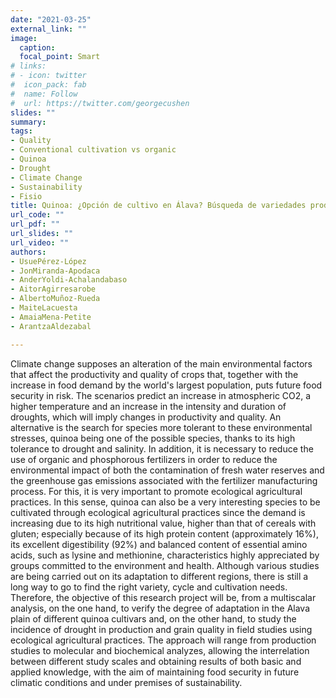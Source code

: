 ```yaml
---
date: "2021-03-25"
external_link: ""
image:
  caption:
  focal_point: Smart
# links:
# - icon: twitter
#  icon_pack: fab
#  name: Follow
#  url: https://twitter.com/georgecushen
slides: ""
summary:
tags:
- Quality
- Conventional cultivation vs organic
- Quinoa
- Drought
- Climate Change
- Sustainability
- Fisio
title: Quinoa: ¿Opción de cultivo en Álava? Búsqueda de variedades productivas y de alta calidad bajo condiciones climáticas actuales y futuras 
url_code: ""
url_pdf: ""
url_slides: ""
url_video: ""
authors: 
- UsuePérez-López
- JonMiranda-Apodaca
- AnderYoldi-Achalandabaso
- AitorAgirresarobe
- AlbertoMuñoz-Rueda
- MaiteLacuesta
- AmaiaMena-Petite
- ArantzaAldezabal

---
```


Climate change supposes an alteration of the main environmental factors that affect the productivity and quality of crops that, together with the increase in food demand by the world's largest population, puts future food security in risk. The scenarios predict an increase in atmospheric CO2, a higher temperature and an increase in the intensity and duration of droughts, which will imply changes in productivity and quality. An alternative is the search for species more tolerant to these environmental stresses, quinoa being one of the possible species, thanks to its high tolerance to drought and salinity. In addition, it is necessary to reduce the use of organic and phosphorous fertilizers in order to reduce the environmental impact of both the contamination of fresh water reserves and the greenhouse gas emissions associated with the fertilizer manufacturing process. For this, it is very important to promote ecological agricultural practices. In this sense, quinoa can also be a very interesting species to be cultivated through ecological agricultural practices since the demand is increasing due to its high nutritional value, higher than that of cereals with gluten; especially because of its high protein content (approximately 16%), its excellent digestibility (92%) and balanced content of essential amino acids, such as lysine and methionine, characteristics highly appreciated by groups committed to the environment and health.
Although various studies are being carried out on its adaptation to different regions, there is still a long way to go to find the right variety, cycle and cultivation needs. Therefore, the objective of this research project will be, from a multiscalar analysis, on the one hand, to verify the degree of adaptation in the Alava plain of different quinoa cultivars and, on the other hand, to study the incidence of drought in production and grain quality in field studies using ecological agricultural practices.
The approach will range from production studies to molecular and biochemical analyzes, allowing the interrelation between different study scales and obtaining results of both basic and applied knowledge, with the aim of maintaining food security in future climatic conditions and under premises of sustainability.
